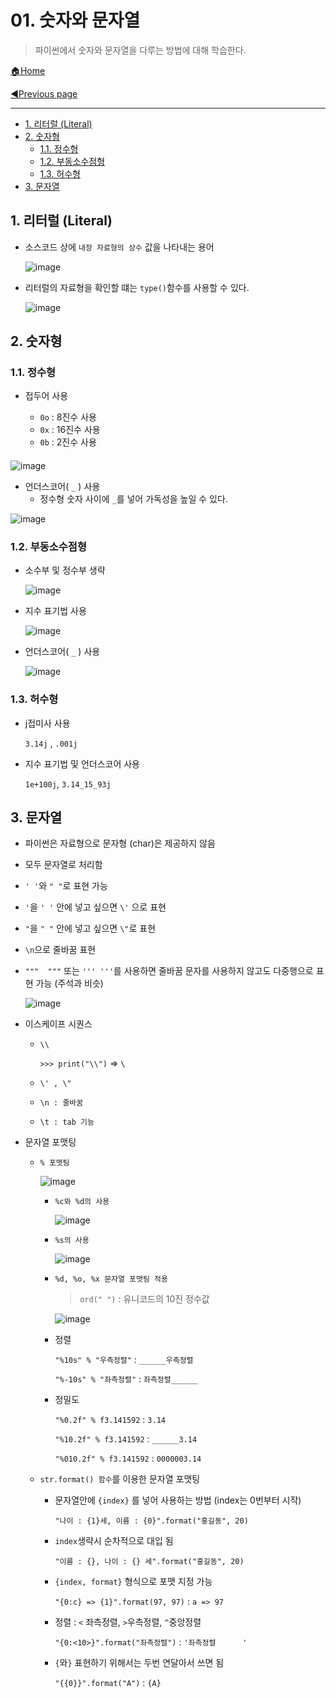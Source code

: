 # 01. 숫자와 문자열

> 파이썬에서 숫자와 문자열을 다루는 방법에 대해 학습한다.

[🏠Home](https://github.com/batboy118/Study_Note)

[◀Previous page ](./)

---

<!-- TOC -->

- [1. 리터럴 (Literal)](#1-리터럴-literal)
- [2. 숫자형](#2-숫자형)
	- [1.1. 정수형](#11-정수형)
	- [1.2. 부동소수점형](#12-부동소수점형)
	- [1.3. 허수형](#13-허수형)
- [3. 문자열](#3-문자열)

<!-- /TOC -->

## 1. 리터럴 (Literal)

- 소스코드 상에 `내장 자료형의 상수` 값을 나타내는 용어

  ![image](https://user-images.githubusercontent.com/53181778/77326403-ad71a800-6d11-11ea-85af-9ca5ddc7354b.png)

- 리터럴의 자료형을 확인할 떄는 `type()`함수를 사용할 수 있다.

  ![image](https://user-images.githubusercontent.com/53181778/77326443-bbbfc400-6d11-11ea-99ab-b9bf67a85775.png)

## 2. 숫자형

### 1.1. 정수형

- 접두어 사용

  - `0o` : 8진수 사용
  - `0x` : 16진수 사용
  - `0b` : 2진수 사용

  ####

![image](https://user-images.githubusercontent.com/53181778/77326839-4dc7cc80-6d12-11ea-896a-8edf71185a5e.png)

- 언더스코어( `_` ) 사용
  - 정수형 숫자 사이에 `_`를 넣어 가독성을 높일 수 있다.

![image](https://user-images.githubusercontent.com/53181778/77326871-58826180-6d12-11ea-9d4e-438ec83f3bfd.png)

### 1.2. 부동소수점형

- 소수부 및 정수부 생략

  ![image](https://user-images.githubusercontent.com/53181778/77327029-92ebfe80-6d12-11ea-9476-4a0e059b6a60.png)

- 지수 표기법 사용

  ![image](https://user-images.githubusercontent.com/53181778/77327081-a4350b00-6d12-11ea-8142-c0b4fae8de91.png)

- 언더스코어( `_` ) 사용

  ![image](https://user-images.githubusercontent.com/53181778/77327147-bd3dbc00-6d12-11ea-9254-9d2c3d2f3583.png)

### 1.3. 허수형

- j접미사 사용

  `3.14j` , `.001j`

- 지수 표기법 및 언더스코어 사용

  `1e+100j`, `3.14_15_93j`

## 3. 문자열

- 파이썬은 자료형으로 문자형 (char)은 제공하지 않음
- 모두 문자열로 처리함
- `' '`와 `" "`로 표현 가능
- `'`을 `' '` 안에 넣고 싶으면 `\'` 으로 표현
- `"`을 `" "` 안에 넣고 싶으면 `\"`로 표현

- `\n`으로 줄바꿈 표현

- `"""  """` 또는 `''' '''`를 사용하면 줄바꿈 문자를 사용하지 않고도 다중행으로 표현 가능 (주석과 비슷)

  ![image](https://user-images.githubusercontent.com/53181778/77327763-8fa54280-6d13-11ea-9e03-8d8475e5fbf6.png)

- 이스케이프 시퀀스

  - `\\`

    `>>> print("\\")`  ⇒ `\`

  - `\' , \"`

  - `\n : 줄바꿈`

  - `\t : tab 기능`

- 문자열 포맷팅

  - `% 포맷팅`

    ![image](https://user-images.githubusercontent.com/53181778/77328147-0e01e480-6d14-11ea-818e-760d477f019c.png)
    - `%c와 %d의 사용`

      ![image](https://user-images.githubusercontent.com/53181778/77328102-ffb3c880-6d13-11ea-8e86-3e275b6f05d4.png)

    - `%s의 사용`

      ![image](https://user-images.githubusercontent.com/53181778/77328279-3ab5fc00-6d14-11ea-832c-851665bb954e.png)

    - `%d, %o, %x 문자열 포맷팅 적용`

      > `ord(" ")` : 유니코드의 10진 정수값

      ![image](https://user-images.githubusercontent.com/53181778/77328430-6e912180-6d14-11ea-9bac-c3a14655b0df.png)

    - 정렬

      `"%10s" % "우측정렬"`  : `______우측정렬`

      `"%-10s" % "좌측정렬"`  : `좌측정렬______`

    - 정밀도

      `"%0.2f" % f3.141592` : `3.14`

      `"%10.2f" % f3.141592` : `______3.14`

      `"%010.2f" % f3.141592` : `0000003.14`

  - `str.format() 함수`를 이용한 문자열 포맷팅

    - 문자열안에  `{index}` 를 넣어 사용하는 방법 (index는 0번부터 시작)

      `"나이 : {1}세, 이름 : {0}".format("홍길동", 20)`

    - `index`생략시 순차적으로 대입 됨

      `"이름 : {}, 나이 : {} 세".format("홍길동", 20)`

    - `{index, format}` 형식으로 포맷 지정 가능

      `"{0:c} => {1}".format(97, 97)` : `a => 97`

    - 정렬 : `<` 좌측정렬, `>`우측정렬, `^`중앙정렬

      `"{0:<10>}".format("좌측정렬")` : `'좌측정렬      '`

    - `{`와`}` 표현하기 위해서는 두번 연달아서 쓰면 됨

      `"{{0}}".format("A")` : `{A}`
